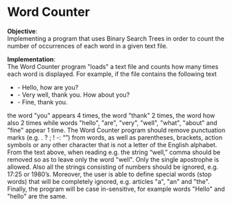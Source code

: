 # Word Counter

**Objective**:  
Implementing a program that uses Binary Search Trees in order to count the number of occurrences of each word in a given text file.

**Implementation**:  
The Word Counter program "loads" a text file and counts how many times each word is displayed. For example, if the file contains the following text

* \- Hello, how are you?
* \- Very well, thank you. How about you?
* \- Fine, thank you.

the word "you" appears 4 times, the word "thank" 2 times, the word how also 2 times while words "hello", "are", "very", "well", "what", "about" and "fine" appear 1 time. The Word Counter program should remove punctuation marks (e.g. . ? ; ! -: “”) from words, as well as parentheses, brackets, action symbols or any other character that is not a letter of the English alphabet. From the text above, when reading e.g. the string “well,” comma should be removed so as to leave only the word "well". Only the single apostrophe is allowed. Also all the strings consisting of numbers should be ignored, e.g. 17:25 or 1980’s. Moreover, the user is able to define special words (stop words) that will be completely ignored, e.g. articles "a", "an" and "the". Finally, the program will be case in-sensitive, for example words "Hello" and "hello" are the same.
